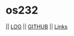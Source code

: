 # os232

|| [LOG](TXT/mylog.txt) || [GITHUB](https://github.com/FarrelSheva/os232/) || [Links](/Links)
